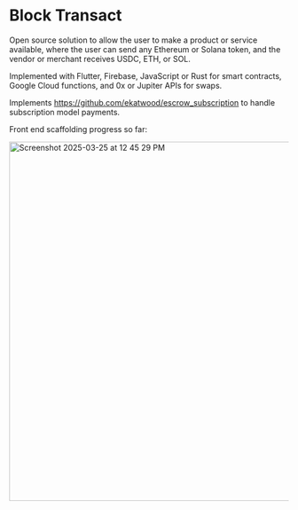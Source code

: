 # Block Transact

Open source solution to allow the user to make a product or service available, where the user can send any Ethereum or Solana token, and the vendor or merchant receives USDC, ETH, or SOL.

Implemented with Flutter, Firebase, JavaScript or Rust for smart contracts, Google Cloud functions, and 0x or Jupiter APIs for swaps.

Implements https://github.com/ekatwood/escrow_subscription to handle subscription model payments.

Front end scaffolding progress so far:

<img width="648" alt="Screenshot 2025-03-25 at 12 45 29 PM" src="https://github.com/user-attachments/assets/d27a4460-5cc7-40dd-859d-d810b48c9864" />
